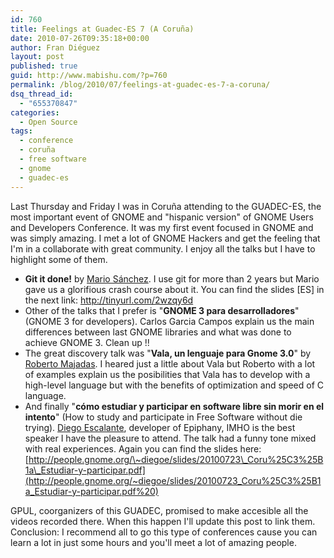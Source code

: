 ```yaml
---
id: 760
title: Feelings at Guadec-ES 7 (A Coruña)
date: 2010-07-26T09:35:18+00:00
author: Fran Diéguez
layout: post
published: true
guid: http://www.mabishu.com/?p=760
permalink: /blog/2010/07/feelings-at-guadec-es-7-a-coruna/
dsq_thread_id:
  - "655370847"
categories:
  - Open Source
tags:
  - conference
  - coruña
  - free software
  - gnome
  - guadec-es
---
```

Last  Thursday and Friday I was in Coruña attending to the GUADEC-ES,
the most important event of GNOME and "hispanic version" of GNOME Users
and Developers Conference. It was my first event focused in GNOME and
was simply amazing. I met a lot of GNOME Hackers and get the feeling
that I'm in a collaborate with great community. I enjoy all the talks
but I have to highlight some of them.

- **Git it done\!** <span style="font-weight: normal;">by [Mario
  Sánchez](http://blogs.igalia.com/mario/). I use git for more than 2
  years but Mario gave us a glorifious crash course about it. You can
  find the slides \[ES\] in the next link:
  <http://tinyurl.com/2wzqy6d></span>
- Other of the talks that I prefer is "**GNOME 3 para
  desarrolladores**" (GNOME 3 for developers). Carlos Garcia Campos
  explain us the main differences between last GNOME libraries and
  what was done to achieve GNOME 3. Clean up \!\!
- The great discovery talk was "**Vala, un lenguaje para Gnome 3.0**"
  by [Roberto Majadas](http://www.openshine.com/). I heared just a
  little about Vala but Roberto with a lot of examples explain us the
  posibilities that Vala has to develop with a high-level language but
  with the benefits of optimization and speed of C language.
- And finally  "**cómo estudiar y participar en software libre sin
  morir en el intento**" (How to study and participate in Free
  Software without die trying). [Diego
  Escalante](http://people.gnome.org/~diegoe/), developer of Epiphany,
  IMHO is the best speaker I have the pleasure to attend. The talk had
  a funny tone mixed with real experiences. Again you can find the
  slides here:
  [http://people.gnome.org/\~diegoe/slides/20100723\_Coru%25C3%25B1a\_Estudiar-y-participar.pdf](http://people.gnome.org/~diegoe/slides/20100723_Coru%25C3%25B1a_Estudiar-y-participar.pdf%20)

GPUL, coorganizers of this GUADEC, promised to make accesible all the
videos recorded there. When this happen I'll update this post to link
them. Conclusion: I recommend all to go this type of conferences cause
you can learn a lot in just some hours and you'll meet a lot of amazing
people.
